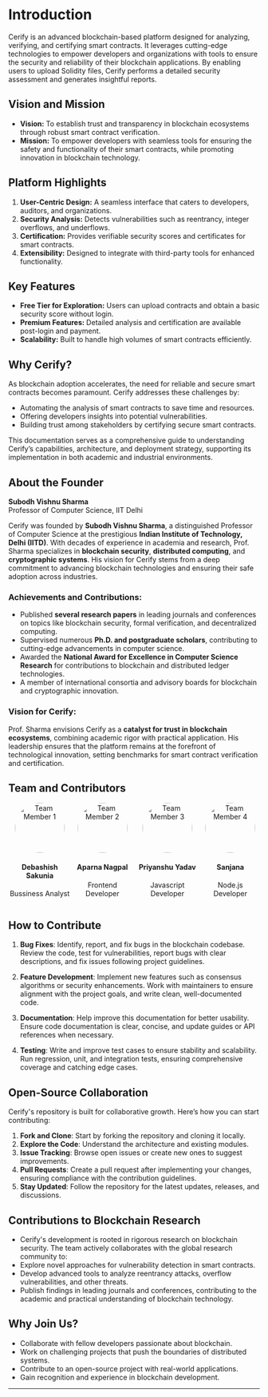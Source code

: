 # Introduction

Cerify is an advanced blockchain-based platform designed for analyzing, verifying, and certifying smart contracts. It leverages cutting-edge technologies to empower developers and organizations with tools to ensure the security and reliability of their blockchain applications. By enabling users to upload Solidity files, Cerify performs a detailed security assessment and generates insightful reports.

## Vision and Mission

- **Vision:** To establish trust and transparency in blockchain ecosystems through robust smart contract verification.
- **Mission:** To empower developers with seamless tools for ensuring the safety and functionality of their smart contracts, while promoting innovation in blockchain technology.

## Platform Highlights

1. **User-Centric Design:** A seamless interface that caters to developers, auditors, and organizations.  
2. **Security Analysis:** Detects vulnerabilities such as reentrancy, integer overflows, and underflows.  
3. **Certification:** Provides verifiable security scores and certificates for smart contracts.  
4. **Extensibility:** Designed to integrate with third-party tools for enhanced functionality.

## Key Features
- **Free Tier for Exploration:** Users can upload contracts and obtain a basic security score without login.  
- **Premium Features:** Detailed analysis and certification are available post-login and payment.  
- **Scalability:** Built to handle high volumes of smart contracts efficiently.


## Why Cerify?

As blockchain adoption accelerates, the need for reliable and secure smart contracts becomes paramount. Cerify addresses these challenges by:
- Automating the analysis of smart contracts to save time and resources.
- Offering developers insights into potential vulnerabilities.
- Building trust among stakeholders by certifying secure smart contracts.

This documentation serves as a comprehensive guide to understanding Cerify’s capabilities, architecture, and deployment strategy, supporting its implementation in both academic and industrial environments.


## About the Founder


**Subodh Vishnu Sharma**  
Professor of Computer Science, IIT Delhi  

Cerify was founded by **Subodh Vishnu Sharma**, a distinguished Professor of Computer Science at the prestigious **Indian Institute of Technology, Delhi (IITD)**. With decades of experience in academia and research, Prof. Sharma specializes in **blockchain security**, **distributed computing**, and **cryptographic systems**. His vision for Cerify stems from a deep commitment to advancing blockchain technologies and ensuring their safe adoption across industries.

### Achievements and Contributions:
- Published **several research papers** in leading journals and conferences on topics like blockchain security, formal verification, and decentralized computing.
- Supervised numerous **Ph.D. and postgraduate scholars**, contributing to cutting-edge advancements in computer science.
- Awarded the **National Award for Excellence in Computer Science Research** for contributions to blockchain and distributed ledger technologies.
- A member of international consortia and advisory boards for blockchain and cryptographic innovation.

### Vision for Cerify:
Prof. Sharma envisions Cerify as a **catalyst for trust in blockchain ecosystems**, combining academic rigor with practical application. His leadership ensures that the platform remains at the forefront of technological innovation, setting benchmarks for smart contract verification and certification.


## Team and Contributors

<div style="display: flex; justify-content: space-around; align-items: center;">
   <div style="text-align: center;">
    <img src="path/to/image3.png" alt="Team Member 1" style="border-radius: 50%; width: 100px; height: 100px;">
    <h4>Debashish Sakunia</h4>
    <p>Bussiness Analyst</p>
  </div>
  <div style="text-align: center;">
    <img src="path/to/image1.png" alt="Team Member 2" style="border-radius: 50%; width: 100px; height: 100px;">
    <h4>Aparna Nagpal</h4>
    <p>Frontend Developer</p>
  </div>
  <div style="text-align: center;">
    <img src="path/to/image2.png" alt="Team Member 3" style="border-radius: 50%; width: 100px; height: 100px;">
    <h4>Priyanshu Yadav</h4>
    <p>Javascript Developer</p>
  </div>
  <div style="text-align: center;">
    <img src="path/to/image3.png" alt="Team Member 4" style="border-radius: 50%; width: 100px; height: 100px;">
    <h4>Sanjana</h4>
    <p>Node.js Developer</p>
  </div>
</div>

## How to Contribute

1. **Bug Fixes**: Identify, report, and fix bugs in the blockchain codebase. Review the code, test for vulnerabilities, report bugs with clear descriptions, and fix issues following project guidelines.
  
2. **Feature Development**: Implement new features such as consensus algorithms or security enhancements. Work with maintainers to ensure alignment with the project goals, and write clean, well-documented code.

3. **Documentation**: Help improve this documentation for better usability. Ensure code documentation is clear, concise, and update guides or API references when necessary.

4. **Testing**: Write and improve test cases to ensure stability and scalability. Run regression, unit, and integration tests, ensuring comprehensive coverage and catching edge cases.


## Open-Source Collaboration

Cerify's repository is built for collaborative growth. Here’s how you can start contributing:

1. **Fork and Clone**: Start by forking the repository and cloning it locally.
2. **Explore the Code**: Understand the architecture and existing modules.
3. **Issue Tracking**: Browse open issues or create new ones to suggest improvements.
4. **Pull Requests**: Create a pull request after implementing your changes, ensuring compliance with the contribution guidelines.
5. **Stay Updated**: Follow the repository for the latest updates, releases, and discussions.



## Contributions to Blockchain Research

- Cerify's development is rooted in rigorous research on blockchain security. The team actively collaborates with the global research community to:
- Explore novel approaches for vulnerability detection in smart contracts.
- Develop advanced tools to analyze reentrancy attacks, overflow vulnerabilities, and other threats.
- Publish findings in leading journals and conferences, contributing to the academic and practical understanding of   blockchain technology.

## Why Join Us?

- Collaborate with fellow developers passionate about blockchain.
- Work on challenging projects that push the boundaries of distributed systems.
- Contribute to an open-source project with real-world applications.
- Gain recognition and experience in blockchain development.

---




